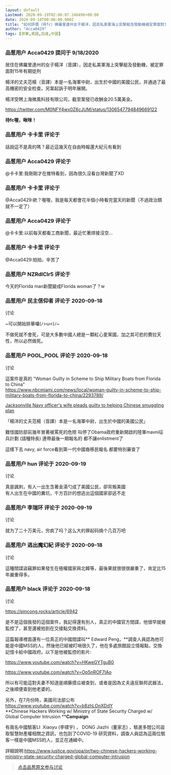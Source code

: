 ```yaml
---
layout: default
Lastmod: 2020-09-19T02:06:07.246496+00:00
date: 2020-09-18T00:00:00.000Z
title: "如何評價（待fc）佛羅里達州女子楊洋，因走私美軍海上突擊艇及發動機被定罪面對15年有期徒刑？"
author: "Acca0429"
tags: [排華,美國,加速,中國]
---
```



### 品葱用户 **Acca0429** 提问于 9/18/2020
    
居住在佛羅里達州的女子楊洋（音譯），因走私美軍海上突擊艇及發動機，被定罪面對15年有期徒刑  
  
楊洋的丈夫范楊（音譯）本是一名海軍中尉，出生於中國的美國公民，并通過了最高機密的安全检查。另案起訴于明年展開。  
  
楊洋受聘上海微風科技有限公司，截至案發已收酬金20.5萬美金。  
  
https://twitter.com/M0NFY4wx0Z6cJUM/status/1306547794849669122  
  
**待fc喔，啾咪！**
    
                

### 品葱用户 **卡卡里** 评论于 
        
話說這不是真的嗎？最近這幾天在自由時報還大紀元有看到
        
                

### 品葱用户 **Acca0429** 评论于 
        
@卡卡里:我剛剛才在推特看到，因為很久沒看台灣新聞了XD
        
                

### 品葱用户 **卡卡里** 评论于 
        
@Acca0429:欸？喔喔，我是每天都會花半個小時看完當天的新聞（不過政治類就不一定了）
        
                

### 品葱用户 **Acca0429** 评论于 
        
@卡卡里:以前每天都看工商新聞，最近忙著焊接沒空...
        
                

### 品葱用户 **卡卡里** 评论于 
        
@Acca0429:拍拍，辛苦了
        
                

### 品葱用户 **NZRdlClr5** 评论于 
        
今天的Florida man新聞變成Florida woman了？w
        
                

### 品葱用户 **民主信仰者** 评论于 2020-09-18
讨论

        
~可以開始排華囉(ﾉ>ω<)ﾉ~  
  
不做死就不會死，可是大多數中國人總是一顆紅心愛黨國，加之其可悲的費拉天性，所以必然做死。
        
                

### 品葱用户 **POOL_POOL** 评论于 2020-09-18
讨论

        
這案件是真的 "Woman Guilty in Scheme to Ship Military Boats from Florida to China"  
https://www.nbcmiami.com/news/local/woman-guilty-in-scheme-to-ship-military-boats-from-florida-to-china/2293789/  
  
[Jacksonville Navy officer's wife pleads guilty to helping Chinese smuggling plan]( "https://www.jacksonville.com/story/news/courts/2020/09/15/jacksonville-navy-officers-wife-takes-plea-chinese-smuggling-case/3473567001/")  
  
「楊洋的丈夫范楊（音譯）本是一名海軍中尉，出生於中國的美國公民」  
  
難怪國防部前幾年冒著被罵死的危險 叫停了Obama政府重新開啟的陸軍mavni征兵計劃 (語種特長) 連帶最後一期報名的 都不讓enlistment了   
  
這樣下去 navy, air force看到第一代中國裔移民報名 都要特別審查了
        
                

### 品葱用户 **hun** 评论于 2020-09-19
讨论

        
真是諷刺，有人一出生含著金湯勺成了美國公民，卻背叛美國  
有人出生在中國的糞坑，千方百計的想逃出這個國家卻逃不走
        
                

### 品葱用户 **李瑞环** 评论于 2020-09-19
讨论

        
就为了二十万美元，穷疯了吗？这么大的罪起码搞个几百万吧
        
                

### 品葱用户 **逃出魔幻紀** 评论于 2020-09-18
讨论

        
這種間諜盜竊罪如果發生在極權國家與北韓等，最後果就很很很嚴重了，肯定比15年嚴重得多。
        
                

### 品葱用户 **black** 评论于 2020-09-18
讨论

        
https://pincong.rocks/article/6942  
  
是不是這個我發的這個案件，我記得還有別人，真正的中國官方間諜，他很早就被監控了，甚至還被拍到在交接點交換資料。  
  
這篇報導裡面還有一位真正的中國間諜叫** Edward Peng，**調查人員認為他可能是中國MSS的人，然後他已經被盯哨很久了，他在多處旅館設立情報點，交換記憶卡給中國政府。以下是他被監控的影片:  
  
https://www.youtube.com/watch?v=HKweGYTguB0  
  
https://www.youtube.com/watch?v=Op5nROF7IAo  
  
所以有可能這對夫妻不知道是順藤摸瓜被查到，或者是因為丈夫違反聯邦武器法，之後順便查到他老婆的。  
  
另外，在7月份時，美國司法部公布  
https://www.youtube.com/watch?v=b8zhLOnXDdY  
**Chinese Hackers Working w/ Ministry of State Security Charged w/ Global Computer Intrusion ****Campaign**  
  
有兩名中國駭客LI  Xiaoyu (李啸宇) ， DONG Jiazhi  (董家志) ，駭進多間公司盜取智慧財產權相關之資訊，也包刮了COVID-19 研究資料，調查人員認為這兩位駭客一樣是中國MSS的人，並正在通緝中。  
  
詳細說明:https://www.justice.gov/opa/pr/two-chinese-hackers-working-ministry-state-security-charged-global-computer-intrusion
        
                





> [点击品葱原文参与讨论](https://pincong.rocks/question/31162)

